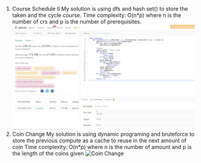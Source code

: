 1. Course Schedule II
   My solution is using dfs and hash set() to store the taken and the cycle course.
   Time complexity: O(n\*p) where n is the number of crs and p is the number of prerequisites.
   ![Course Schedule Solution](https://github.com/AnhLamTruong/LeetCode/blob/master/CS497/Course%20Schedule.jpg)
2. Coin Change
   My solution is using dynamic programing and bruteforce to store the previous compute as a cache to reuse in the next amount of coin
   Time complexity: O(n\*p) where n is the number of amount and p is the length of the coins given
   ![Coin Change](http://url/to/img.png)
